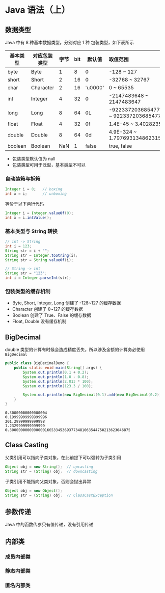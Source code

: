 # Java 语法（上）

## 数据类型

Java 中有 8 种基本数据类型，分别对应 1 种 包装类型，如下表所示

| 基本类型 | 对应包装类型 | 字节 | bit | 默认值  | 取值范围                                   |
| -------- | ------------ | ---- | --- | ------- | :------------------------------------------ |
| byte     | Byte         | 1    | 8   | 0       | -128 ~ 127                                 |
| short    | Short        | 2    | 16  | 0       | -32768 ~ 32767                             |
| char     | Character    | 2    | 16  | 'u0000' | 0 ~ 65535                                  |
| int      | Integer      | 4    | 32  | 0       | -2147483648 ~ 2147483647                   |
| long     | Long         | 8    | 64  | 0L      | -9223372036854775808 ~ 9223372036854775807 |
| float    | Float        | 4    | 32  | 0f      | 1.4E-45 ~ 3.4028235E38                     |
| double   | Double       | 8    | 64  | 0d      | 4.9E-324 ~ 1.7976931348623157E308          |
| boolean  | Boolean      | NaN  | 1   | false   | true, false                                |

- 包装类型默认值为 null
- 包装类型可用于泛型，基本类型不可以

### 自动装箱与拆箱
```java
Integer i = 0;   // boxing
int x = i;       // unboxing
```
等价于以下两行代码
```java
Integer i = Integer.valueOf(0);
int x = i.intValue();
```

### 基本类型与 String 转换
```java
// int -> String
int i = 123;
String str = i + "";
String str = Integer.toString(i);
String str = String.valueOf(i);
```

```java
// String -> int
String str = "123";
int i = Integer.parseInt(str);
```

### 包装类型的缓存机制
- Byte, Short, Integer, Long 创建了 -128~127 的缓存数据
- Character 创建了 0~127 的缓存数据
- Boolean 创建了 True、False 的缓存数据
- Float, Double 没有缓存机制


## BigDecimal

double 类型的计算有时候会造成精度丢失，所以涉及金额的计算务必使用 `BigDecimal`
```java
public class BigDecimalDemo {
    public static void main(String[] args) {
        System.out.println(0.1 + 0.2);
        System.out.println(1.0 - 0.8);
        System.out.println(2.013 * 100);
        System.out.println(123.3 / 100);

        System.out.println(new BigDecimal(0.1).add(new BigDecimal(0.2)));
    }
}
```

```
0.30000000000000004
0.19999999999999996
201.29999999999998
1.2329999999999999
0.3000000000000000166533453693773481063544750213623046875
```

## Class Casting
父类引用可以指向子类对象，在此前提下可以强转为子类引用
```java
Object obj = new String();	// upcasting
String str = (String) obj;	// downcasting
```

子类引用不能指向父类对象，否则会抛出异常
```java
Object obj = new Object();		
String str = (String) obj;	// ClassCastException
```

## 参数传递
Java 中的函数传参只有值传递，没有引用传递

## 内部类

### 成员内部类

### 静态内部类

### 匿名内部类